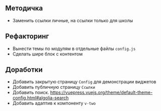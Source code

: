 
## Методичка
- Заменить ссылки личные, на ссылки только для школы

## Рефакторинг
- Вынести темы по модулям в отдельные файлы `config.js`
- Сделать шире блок с контентом

## Доработки
- Добавить закрытую страницу `Config` для демонстрации виджетов
- Добавить публичную страницу `Ссылки`
- Добавить поиск. https://vuepress.vuejs.org/theme/default-theme-config.html#algolia-search
- Добавить адаптив к компоненту `v-two`

